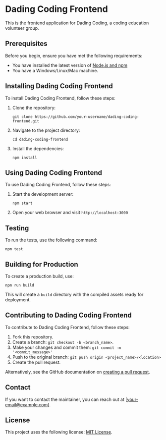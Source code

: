 # Dading Coding Frontend

This is the frontend application for Dading Coding, a coding education volunteer group.

## Prerequisites

Before you begin, ensure you have met the following requirements:
* You have installed the latest version of [Node.js and npm](https://nodejs.org/)
* You have a Windows/Linux/Mac machine.

## Installing Dading Coding Frontend

To install Dading Coding Frontend, follow these steps:

1. Clone the repository:
   ```
   git clone https://github.com/your-username/dading-coding-frontend.git
   ```
2. Navigate to the project directory:
   ```
   cd dading-coding-frontend
   ```
3. Install the dependencies:
   ```
   npm install
   ```

## Using Dading Coding Frontend

To use Dading Coding Frontend, follow these steps:

1. Start the development server:
   ```
   npm start
   ```
2. Open your web browser and visit `http://localhost:3000`

## Testing

To run the tests, use the following command:

```
npm test
```

## Building for Production

To create a production build, use:

```
npm run build
```

This will create a `build` directory with the compiled assets ready for deployment.

## Contributing to Dading Coding Frontend

To contribute to Dading Coding Frontend, follow these steps:

1. Fork this repository.
2. Create a branch: `git checkout -b <branch_name>`.
3. Make your changes and commit them: `git commit -m '<commit_message>'`
4. Push to the original branch: `git push origin <project_name>/<location>`
5. Create the pull request.

Alternatively, see the GitHub documentation on [creating a pull request](https://help.github.com/en/github/collaborating-with-issues-and-pull-requests/creating-a-pull-request).

## Contact

If you want to contact the maintainer, you can reach out at [your-email@example.com].

## License

This project uses the following license: [MIT License](<link_to_license>).